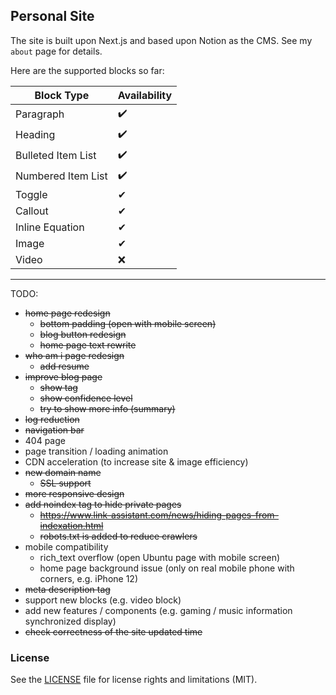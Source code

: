 ## Personal Site

The site is built upon Next.js and based upon Notion as the CMS. See my `about` page for details.

Here are the supported blocks so far:

| Block Type         | Availability |
|--------------------|--------------|
| Paragraph          | ✔️           |
| Heading            | ✔️           |
| Bulleted Item List | ✔️           |
| Numbered Item List | ✔️           |
| Toggle             | ✔            |
| Callout            | ✔            |
| Inline Equation    | ✔            |
| Image              | ✔            |
| Video              | ❌            |

---
TODO:
* ~~home page redesign~~
  * ~~bottom padding (open with mobile screen)~~
  * ~~blog button redesign~~
  * ~~home page text rewrite~~
* ~~who am i page redesign~~
  * ~~add resume~~
* ~~improve blog page~~
  * ~~show tag~~
  * ~~show confidence level~~
  * ~~try to show more info (summary)~~
* ~~log reduction~~
* ~~navigation bar~~
* 404 page
* page transition / loading animation
* CDN acceleration (to increase site & image efficiency)
* ~~new domain name~~
  * ~~SSL support~~
* ~~more responsive design~~
* ~~add noindex tag to hide private pages~~
  * ~~https://www.link-assistant.com/news/hiding-pages-from-indexation.html~~
  * ~~robots.txt is added to reduce crawlers~~
* mobile compatibility
  * rich_text overflow (open Ubuntu page with mobile screen)
  * home page background issue (only on real mobile phone with corners, e.g. iPhone 12)
* ~~meta description tag~~
* support new blocks (e.g. video block)
* add new features / components (e.g. gaming / music information synchronized display)
* ~~check correctness of the site updated time~~

### License
See the [LICENSE](LICENSE.md) file for license rights and limitations (MIT).